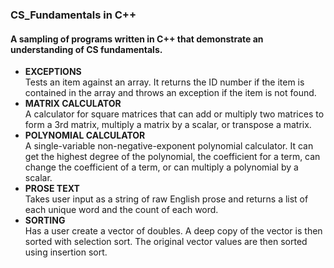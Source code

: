 <h3>CS_Fundamentals in C++</h3>
<h4>A sampling of programs written in C++ that demonstrate an understanding of CS fundamentals.</h4>

<ul>
<li><strong>EXCEPTIONS</strong></li>	
Tests an item against an array. It returns the ID number if the item is contained in the array and throws an exception if the item is not found.

<li><strong>MATRIX CALCULATOR</strong></li>
A calculator for square matrices that can add or multiply two matrices to form a 3rd matrix, multiply a matrix by a scalar, or transpose a matrix.

<li><strong>POLYNOMIAL CALCULATOR</strong></li>
A single-variable non-negative-exponent polynomial calculator. It can get the highest degree of the polynomial, the coefficient for a term, can change the coefficient of a term, or can multiply a polynomial by a scalar.          

<li><strong>PROSE TEXT</strong></li>
Takes user input as a string of raw English prose and returns a list of each unique word and the count of each word.

<li><strong>SORTING</strong></li>
Has a user create a vector of doubles. A deep copy of the vector is then sorted with selection sort. The original vector values are then sorted using insertion sort.
</ul>
